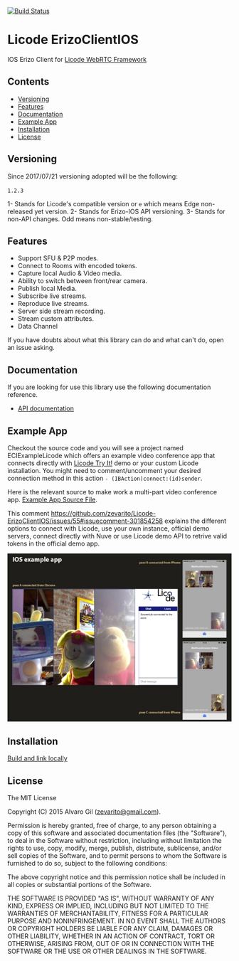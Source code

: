 [![Build Status](https://travis-ci.org/zevarito/Licode-ErizoClientIOS.svg?branch=master)](https://travis-ci.org/zevarito/Licode-ErizoClientIOS)

# Licode ErizoClientIOS

IOS Erizo Client for [Licode WebRTC Framework](http://lynckia.com/licode)

## Contents

* [Versioning](#versioning)
* [Features](#features)
* [Documentation](#documentation)
* [Example App](#example-app)
* [Installation](#installation)
* [License](#license)

## Versioning

Since 2017/07/21 versioning adopted will be the following:

`1.2.3`

1- Stands for Licode's compatible version or `e` which means Edge
   non-released yet version.
2- Stands for Erizo-IOS API versioning.
3- Stands for non-API changes. Odd means non-stable/testing.

## Features

  * Support SFU & P2P modes.
  * Connect to Rooms with encoded tokens.
  * Capture local Audio & Video media.
  * Ability to switch between front/rear camera.
  * Publish local Media.
  * Subscribe live streams.
  * Reproduce live streams.
  * Server side stream recording.
  * Stream custom attributes.
  * Data Channel

If you have doubts about what this library can do and what can't do, open an issue asking.

## Documentation

If you are looking for use this library use the following documentation reference.

* [API documentation](http://zevarito.github.io/Licode-ErizoClientIOS/docs/public/html/)

## Example App

Checkout the source code and you will see a project named ECIExampleLicode which
offers an example video conference app that connects directly with [Licode Try It!] demo or your custom
Licode installation. You might need to comment/uncomment your desired connection method in this action
`- (IBAction)connect:(id)sender`.

Here is the relevant source to make work a multi-part video conference app. [Example App Source File].

This comment https://github.com/zevarito/Licode-ErizoClientIOS/issues/55#issuecomment-301854258 explains the different options to connect with Licode, use your own instance, official demo servers, connect directly with Nuve or use Licode demo API to retrive valid tokens in the official demo app.

![Example App](/screenshot.jpg?raw=true)

## Installation

[Build and link locally](https://github.com/zevarito/Licode-ErizoClientIOS/wiki/Build-locally-and-link-from-your-project)

## License

The MIT License

Copyright (C) 2015 Alvaro Gil (zevarito@gmail.com).

Permission is hereby granted, free of charge, to any person obtaining a copy of this software and associated documentation files (the
"Software"), to deal in the Software without restriction, including without limitation the rights to use, copy, modify, merge, publish,
distribute, sublicense, and/or sell copies of the Software, and to permit persons to whom the Software is furnished to do so, subject to the
following conditions:

The above copyright notice and this permission notice shall be included in all copies or substantial portions of the Software.

THE SOFTWARE IS PROVIDED "AS IS", WITHOUT WARRANTY OF ANY KIND, EXPRESS OR IMPLIED, INCLUDING BUT NOT LIMITED TO THE WARRANTIES OF
MERCHANTABILITY, FITNESS FOR A PARTICULAR PURPOSE AND NONINFRINGEMENT. IN NO EVENT SHALL THE AUTHORS OR COPYRIGHT HOLDERS BE LIABLE FOR ANY
CLAIM, DAMAGES OR OTHER LIABILITY, WHETHER IN AN ACTION OF CONTRACT, TORT OR OTHERWISE, ARISING FROM, OUT OF OR IN CONNECTION WITH THE SOFTWARE
OR THE USE OR OTHER DEALINGS IN THE SOFTWARE.

[ECRoom]:http://zevarito.github.io/ErizoClientIOS/docs/public/html/Classes/ECRoom.html
[ECRoomDelegate]:http://zevarito.github.io/ErizoClientIOS/docs/public/html/Protocols/ECRoomDelegate.html
[CocoaPods]:https://cocoapods.org
[Install CocoaPods]:https://guides.cocoapods.org/using/getting-started.html
[Licode Try It!]:https://chotis2.dit.upm.es
[Example App Source File]:https://github.com/zevarito/ErizoClientIOS/blob/master/ECIExampleLicode/ECIExampleLicode/MultiConferenceViewController.m
